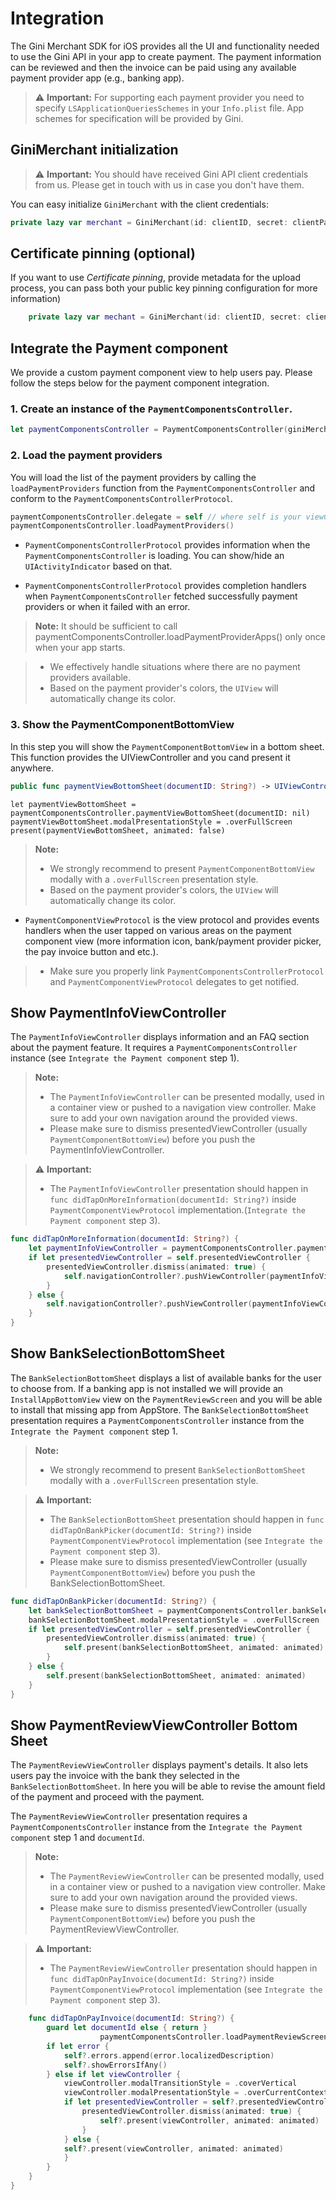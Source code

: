 Integration
=============================

The Gini Merchant SDK for iOS provides all the UI and functionality needed to use the Gini API in your app to create payment. The payment information can be reviewed and then the invoice can be paid using any available payment provider app (e.g., banking app).

> ⚠️  **Important:**
For supporting each payment provider you need to specify `LSApplicationQueriesSchemes` in your `Info.plist` file. App schemes for specification will be provided by Gini.


## GiniMerchant initialization

> ⚠️  **Important:**
You should have received Gini API client credentials from us. Please get in touch with us in case you don't have them.

You can easy initialize `GiniMerchant` with the client credentials:

```swift
private lazy var merchant = GiniMerchant(id: clientID, secret: clientPassword, domain: clientDomain)
```

## Certificate pinning (optional)

If you want to use _Certificate pinning_, provide metadata for the upload process, you can pass both your public key pinning configuration for more information)
```swift
    private lazy var mechant = GiniMerchant(id: clientID, secret: clientPassword, domain: clientDomain, pinningConfig: ["PinnedDomains" : ["PublicKeyHashes"]])
```


## Integrate the Payment component

We provide a custom payment component view to help users pay.
Please follow the steps below for the payment component integration.

### 1. Create an instance of the `PaymentComponentsController`.

```swift
let paymentComponentsController = PaymentComponentsController(giniMerchant: merchant)
```

### 2. Load the payment providers

You will load the list of the payment providers by calling the `loadPaymentProviders` function from the `PaymentComponentsController` and conform to the `PaymentComponentsControllerProtocol`.

```swift
paymentComponentsController.delegate = self // where self is your viewController
paymentComponentsController.loadPaymentProviders()
```

* `PaymentComponentsControllerProtocol` provides information when the `PaymentComponentsController` is loading.
You can show/hide an `UIActivityIndicator` based on that.

* `PaymentComponentsControllerProtocol` provides completion handlers when `PaymentComponentsController` fetched successfully payment providers or when it failed with an error.

>  **Note:**
It should be sufficient to call paymentComponentsController.loadPaymentProviderApps() only once when your app starts.

> - We effectively handle situations where there are no payment providers available.
> - Based on the payment provider's colors, the `UIView` will automatically change its color.

### 3. Show the PaymentComponentBottomView

In this step you will show the `PaymentComponentBottomView` in a bottom sheet.
This function provides the UIViewController and you cand present it anywhere.

```swift
public func paymentViewBottomSheet(documentID: String?) -> UIViewController 
```

```
let paymentViewBottomSheet = paymentComponentsController.paymentViewBottomSheet(documentID: nil)
paymentViewBottomSheet.modalPresentationStyle = .overFullScreen
present(paymentViewBottomSheet, animated: false)
```

> **Note:** 
> - We strongly recommend to present `PaymentComponentBottomView` modally with a `.overFullScreen` presentation style.
> - Based on the payment provider's colors, the `UIView` will automatically change its color.

* `PaymentComponentViewProtocol` is the view protocol and provides events handlers when the user tapped on various areas on the payment component view (more information icon, bank/payment provider picker, the pay invoice button and etc.).

> - Make sure you properly link `PaymentComponentsControllerProtocol` and `PaymentComponentViewProtocol` delegates to get notified.

## Show PaymentInfoViewController

The `PaymentInfoViewController` displays information and an FAQ section about the payment feature.
It requires a `PaymentComponentsController` instance (see `Integrate the Payment component` step 1).

> **Note:** 
> - The `PaymentInfoViewController` can be presented modally, used in a container view or pushed to a navigation view controller. Make sure to add your own navigation around the provided views.
> - Please make sure to dismiss presentedViewController (usually `PaymentComponentBottomView`) before you push the PaymentInfoViewController.

> ⚠️  **Important:**
> - The `PaymentInfoViewController` presentation should happen in `func didTapOnMoreInformation(documentId: String?)` inside
`PaymentComponentViewProtocol` implementation.(`Integrate the Payment component` step 3).

```swift
func didTapOnMoreInformation(documentId: String?) {
    let paymentInfoViewController = paymentComponentsController.paymentInfoViewController()
    if let presentedViewController = self.presentedViewController {
        presentedViewController.dismiss(animated: true) {
            self.navigationController?.pushViewController(paymentInfoViewController, animated: true)
        }
    } else {
        self.navigationController?.pushViewController(paymentInfoViewController, animated: true)
    }
}
 ```

## Show BankSelectionBottomSheet

The `BankSelectionBottomSheet` displays a list of available banks for the user to choose from.
If a banking app is not installed we will provide an `InstallAppBottomView` view on the `PaymentReviewScreen` and you will be able to install that missing app from AppStore.
The `BankSelectionBottomSheet` presentation requires a `PaymentComponentsController` instance from the `Integrate the Payment component` step 1.

> **Note:** 
> - We strongly recommend to present `BankSelectionBottomSheet` modally with a `.overFullScreen` presentation style.

> ⚠️  **Important:**
> - The `BankSelectionBottomSheet` presentation should happen in `func didTapOnBankPicker(documentId: String?)` inside
`PaymentComponentViewProtocol` implementation (see `Integrate the Payment component` step 3).
> - Please make sure to dismiss presentedViewController (usually `PaymentComponentBottomView`) before you push the BankSelectionBottomSheet.

```swift
func didTapOnBankPicker(documentId: String?) {
    let bankSelectionBottomSheet = paymentComponentsController.bankSelectionBottomSheet()
    bankSelectionBottomSheet.modalPresentationStyle = .overFullScreen
    if let presentedViewController = self.presentedViewController {
        presentedViewController.dismiss(animated: true) {
            self.present(bankSelectionBottomSheet, animated: animated)
        }
    } else {
        self.present(bankSelectionBottomSheet, animated: animated)
    }
}
 ```

## Show PaymentReviewViewController Bottom Sheet

The `PaymentReviewViewController` displays payment's details. It also lets users pay the invoice with the bank they selected in the `BankSelectionBottomSheet`. In here you will be able to revise the amount field of the payment and proceed with the payment.

The `PaymentReviewViewController` presentation requires a `PaymentComponentsController` instance from the `Integrate the Payment component` step 1 and `documentId`.

> **Note:** 
> - The `PaymentReviewViewController` can be presented modally, used in a container view or pushed to a navigation view controller. Make sure to add your own navigation around the provided views.
> - Please make sure to dismiss presentedViewController (usually `PaymentComponentBottomView`) before you push the PaymentReviewViewController.

> ⚠️  **Important:**
> - The `PaymentReviewViewController` presentation should happen in `func didTapOnPayInvoice(documentId: String?)` inside
`PaymentComponentViewProtocol` implementation (see `Integrate the Payment component` step 3).

```swift
    func didTapOnPayInvoice(documentId: String?) {
        guard let documentId else { return }
                    paymentComponentsController.loadPaymentReviewScreenFor(documentID: documentId, paymentInfo: obtainPaymentInfo(), trackingDelegate: self) { [weak self] viewController, error in
        if let error {
            self?.errors.append(error.localizedDescription)
            self?.showErrorsIfAny()
        } else if let viewController {
            viewController.modalTransitionStyle = .coverVertical
            viewController.modalPresentationStyle = .overCurrentContext
            if let presentedViewController = self?.presentedViewController {
                presentedViewController.dismiss(animated: true) {
                    self?.present(viewController, animated: animated)
                }
            } else {
            self?.present(viewController, animated: animated)
            }
        }
    }
}
```
